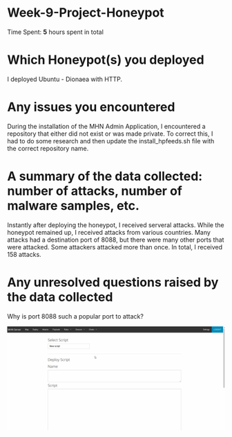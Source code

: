 # Week-9-Project-Honeypot
Time Spent: **5** hours spent in total

# Which Honeypot(s) you deployed
I deployed Ubuntu - Dionaea with HTTP.

# Any issues you encountered
During the installation of the MHN Admin Application, I encountered a repository that either did not exist or was made private. To correct this, I had to do some research and then update the install_hpfeeds.sh file with the correct repository name. 

# A summary of the data collected: number of attacks, number of malware samples, etc.
Instantly after deploying the honeypot, I received serveral attacks. While the honeypot remained up, I received attacks from various countries. Many attacks had a destination port of 8088, but there were many other ports that were attacked. Some attackers attacked more than once. In total, I received 158 attacks.

# Any unresolved questions raised by the data collected
Why is port 8088 such a popular port to attack?

![](honeypot.gif)
